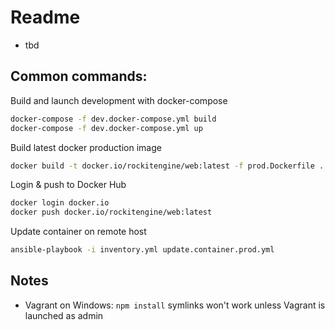 # Readme
* tbd

## Common commands:
Build and launch development with docker-compose
```bash
docker-compose -f dev.docker-compose.yml build
docker-compose -f dev.docker-compose.yml up
```

Build latest docker production image

```bash
docker build -t docker.io/rockitengine/web:latest -f prod.Dockerfile .
```

Login & push to Docker Hub

```bash
docker login docker.io
docker push docker.io/rockitengine/web:latest
```
Update container on remote host
```bash
ansible-playbook -i inventory.yml update.container.prod.yml
```


## Notes

* Vagrant on Windows: `npm install` symlinks won't work unless Vagrant is launched as admin
